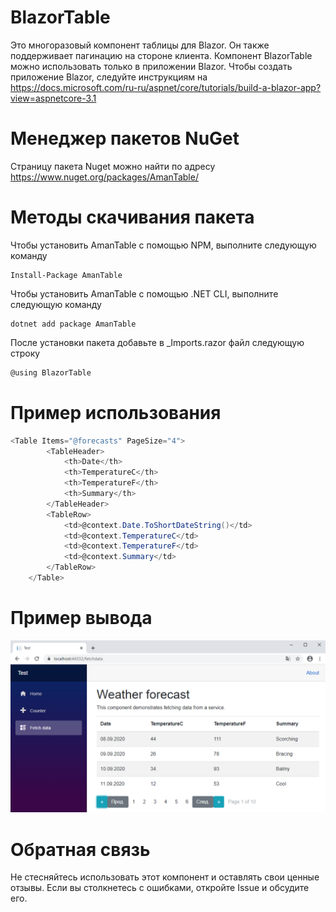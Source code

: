 # BlazorTable
Это многоразовый компонент таблицы для Blazor. Он также поддерживает пагинацию на стороне клиента.
Компонент BlazorTable можно использовать только в приложении Blazor. Чтобы создать приложение Blazor, следуйте инструкциям на https://docs.microsoft.com/ru-ru/aspnet/core/tutorials/build-a-blazor-app?view=aspnetcore-3.1
# Менеджер пакетов NuGet
Страницу пакета Nuget можно найти по адресу https://www.nuget.org/packages/AmanTable/
# Методы скачивания пакета
Чтобы установить AmanTable с помощью NPM, выполните следующую команду
```
Install-Package AmanTable
```
Чтобы установить AmanTable с помощью .NET CLI, выполните следующую команду
```
dotnet add package AmanTable
```
После установки пакета добавьте в _Imports.razor файл следующую строку
```C#
@using BlazorTable
```
# Пример использования
```c#
<Table Items="@forecasts" PageSize="4">
        <TableHeader>
            <th>Date</th>
            <th>TemperatureC</th>
            <th>TemperatureF</th>
            <th>Summary</th>
        </TableHeader>
        <TableRow>
            <td>@context.Date.ToShortDateString()</td>
            <td>@context.TemperatureC</td>
            <td>@context.TemperatureF</td>
            <td>@context.Summary</td>
        </TableRow>
    </Table>
```
# Пример вывода
![alt text](https://raw.githubusercontent.com/Amangeldi/BlazorTable/master/1.png)
# Обратная связь
Не стесняйтесь использовать этот компонент и оставлять свои ценные отзывы. Если вы столкнетесь с ошибками, откройте Issue и обсудите его.
